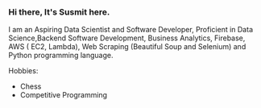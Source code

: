 ### Hi there, It's Susmit here.
I am an Aspiring Data Scientist and Software Developer, Proficient in Data Science,Backend Software Development, Business Analytics, Firebase, AWS ( EC2, Lambda), Web Scraping (Beautiful Soup and Selenium) and Python programming language.

Hobbies:
  - Chess
  - Competitive Programming



<!--
**susmitpy/susmitpy** is a ✨ _special_ ✨ repository because its `README.md` (this file) appears on your GitHub profile.

Here are some ideas to get you started:

- 🔭 I’m currently working on ...
- 🌱 I’m currently learning ...
- 👯 I’m looking to collaborate on ...
- 🤔 I’m looking for help with ...
- 💬 Ask me about ...
- 📫 How to reach me: ...
- 😄 Pronouns: ...
- ⚡ Fun fact: ...
-->
